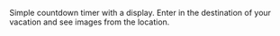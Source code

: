 Simple countdown timer with a display.  Enter in the destination of your vacation and see images from the location.
